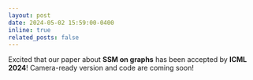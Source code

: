 ```yaml
---
layout: post
date: 2024-05-02 15:59:00-0400
inline: true
related_posts: false
---
```


Excited that our paper about <b>SSM on graphs</b> has been accepted by <b>ICML 2024</b>! Camera-ready version and code are coming soon!
